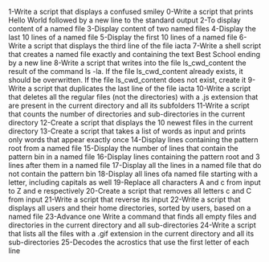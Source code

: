 1-Write a script that displays a confused smiley
0-Write a script that prints Hello World followed by a new line to the standard output
2-To display content of a named file
3-Display content of two named files
4-Display the last 10 lines of a named file
5-Display the first 10 lines of a named file
6-Write a script that displays the third line of the file iacta
7-Write a shell script that creates a named file exactly and containing the text Best School ending by a new line
8-Write a script that writes into the file ls_cwd_content the result of the command ls -la. If the file ls_cwd_content already exists, it should be overwritten. If the file ls_cwd_content does not exist, create it
9-Write a script that duplicates the last line of the file iacta
10-Write a script that deletes all the regular files (not the directories) with a .js extension that are present in the current directory and all its subfolders
11-Write a script that counts the number of directories and sub-directories in the current directory
12-Create a script that displays the 10 newest files in the current directory
13-Create a script that takes a list of words as input and prints only words that appear exactly once
14-Display lines containing the pattern root from a named file
15-Display the number of lines that contain the pattern bin in a named file
16-Display lines containing the pattern root and 3 lines after them in a named file
17-Display all the lines in a named file that do not contain the pattern bin
18-Display all lines ofa named file starting with a letter, including capitals as well
19-Replace all characters A and c from input to Z and e respectively
20-Create a script that removes all letters c and C from input
21-Write a script that reverse its input
22-Write a script that displays all users and their home directories, sorted by users, based on a named file
23-Advance one
Write a command that finds all empty files and directories in the current directory and all sub-directories 24-Write a script that lists all the files with a .gif extension in the current directory and all its sub-directories
25-Decodes the acrostics that use the first letter of each line
